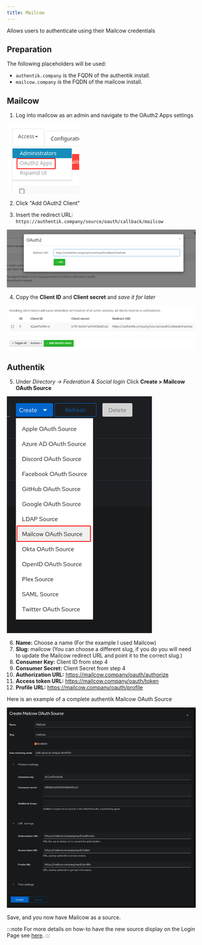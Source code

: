 ```yaml
---
title: Mailcow
---
```


Allows users to authenticate using their Mailcow credentials

## Preparation

The following placeholders will be used:

- `authentik.company` is the FQDN of the authentik install.
- `mailcow.company` is the FQDN of the mailcow install.

## Mailcow

1. Log into mailcow as an admin and navigate to the OAuth2 Apps settings 

![OAuth2 Apps menu](mailcow1.png)

2. Click "Add OAuth2 Client"

3. Insert the redirect URL: `https://authentik.company/source/oauth/callback/mailcow`

![Add OAuth2 CLient](mailcow2.png)

4. Copy the **Client ID** and **Client secret** and _save it for later_

![ClientID and Secret](mailcow3.png)

## Authentik

5. Under _Directory -> Federation & Social login_ Click **Create > Mailcow OAuth Source**

![Mailcow OAuth Source](mailcow4.png)

6. **Name:** Choose a name (For the example I used Mailcow)
7. **Slug:** mailcow (You can choose a different slug, if you do you will need to update the Mailcow redirect URL and point it to the correct slug.)
8. **Consumer Key:** Client ID from step 4
9. **Consumer Secret:** Client Secret from step 4
10. **Authorization URL:** https://mailcow.company/oauth/authorize
11. **Access token URL:** https://mailcow.company/oauth/token
12. **Profile URL:** https://mailcow.company/oauth/profile

Here is an example of a complete authentik Mailcow OAuth Source

![Example Screen](mailcow5.png)

Save, and you now have Mailcow as a source.

:::note
For more details on how-to have the new source display on the Login Page see [here](../).
:::